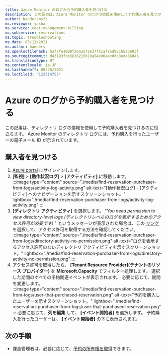 ```yaml
---
title: Azure Monitor のログから予約購入者を見つける
description: この記事は、Azure Monitor のログの情報を使用して予約購入者を見つけるのに役立ちます。
author: bandersmsft
ms.reviewer: yashar
ms.service: cost-management-billing
ms.subservice: reservations
ms.topic: troubleshooting
ms.date: 03/13/2021
ms.author: banders
ms.openlocfilehash: baf7fe1968f2ba2a72e27f1caf85d02c65a3e93f
ms.sourcegitcommit: d43193fce3838215b19a54e06a4c0db3eda65d45
ms.translationtype: HT
ms.contentlocale: ja-JP
ms.lasthandoff: 08/20/2021
ms.locfileid: "122514755"
---
```

# <a name="find-a-reservation-purchaser-from-azure-logs"></a>Azure のログから予約購入者を見つける

この記事は、ディレクトリ ログの情報を使用して予約購入者を見つけるのに役立ちます。 Azure Monitor のディレクトリ ログには、予約購入を行ったユーザーの電子メール ID が示されています。

## <a name="find-the-purchaser"></a>購入者を見つける

1. [Azure portal](https://portal.azure.com) にサインインします。
1. **[監視]**  >  **[動作状況ログ]**  >  **[アクティビティ]** に移動します。  
    :::image type="content" source="./media/find-reservation-purchaser-from-logs/activity-log-activity.png" alt-text="[動作状況ログ] - [アクティビティ] へのナビゲーションを示すスクリーンショット。" lightbox="./media/find-reservation-purchaser-from-logs/activity-log-activity.png" :::
1. **[ディレクトリ アクティビティ]** を選択します。 "*You need permission to view directory-level logs (ディレクトリレベルのログを表示するためのアクセス許可が必要です)* " というメッセージが表示された場合は、この [リンク](../../role-based-access-control/elevate-access-global-admin.md)を選択して、アクセス許可を取得する方法を確認してください。  
    :::image type="content" source="./media/find-reservation-purchaser-from-logs/directory-activity-no-permission.png" alt-text="ログを表示するアクセス許可のないディレクトリ アクティビティを示すスクリーンショット。" lightbox="./media/find-reservation-purchaser-from-logs/directory-activity-no-permission.png" :::
1. アクセス許可を取得したら、 **[Tenant Resource Provider]\(テナントのリソース プロバイダー\)** を **Microsoft.Capacity** でフィルター処理します。 選択した期間のすべての予約関連イベントが表示されます。 必要に応じて、期間を変更します。  
    :::image type="content" source="./media/find-reservation-purchaser-from-logs/user-that-purchased-reservation.png" alt-text="予約を購入したユーザーを示すスクリーンショット。" lightbox="./media/find-reservation-purchaser-from-logs/user-that-purchased-reservation.png" :::
    必要に応じて、**列を編集** して、 **[イベント開始者]** を選択します。
   予約購入を行ったユーザーは、 **[イベント開始者]** の下に表示されます。

## <a name="next-steps"></a>次の手順

- 課金管理者は、必要に応じて、[予約の所有権を取得](view-reservations.md#view-and-manage-reservations)できます。
